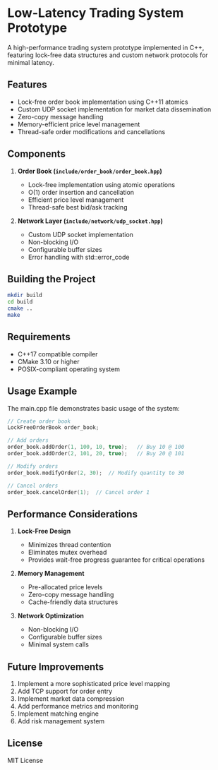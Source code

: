 # Low-Latency Trading System Prototype

A high-performance trading system prototype implemented in C++, featuring lock-free data structures and custom network protocols for minimal latency.

## Features

- Lock-free order book implementation using C++11 atomics
- Custom UDP socket implementation for market data dissemination
- Zero-copy message handling
- Memory-efficient price level management
- Thread-safe order modifications and cancellations

## Components

1. **Order Book (`include/order_book/order_book.hpp`)**
   - Lock-free implementation using atomic operations
   - O(1) order insertion and cancellation
   - Efficient price level management
   - Thread-safe best bid/ask tracking

2. **Network Layer (`include/network/udp_socket.hpp`)**
   - Custom UDP socket implementation
   - Non-blocking I/O
   - Configurable buffer sizes
   - Error handling with std::error_code

## Building the Project

```bash
mkdir build
cd build
cmake ..
make
```

## Requirements

- C++17 compatible compiler
- CMake 3.10 or higher
- POSIX-compliant operating system

## Usage Example

The main.cpp file demonstrates basic usage of the system:

```cpp
// Create order book
LockFreeOrderBook order_book;

// Add orders
order_book.addOrder(1, 100, 10, true);   // Buy 10 @ 100
order_book.addOrder(2, 101, 20, true);   // Buy 20 @ 101

// Modify orders
order_book.modifyOrder(2, 30);  // Modify quantity to 30

// Cancel orders
order_book.cancelOrder(1);  // Cancel order 1
```

## Performance Considerations

1. **Lock-Free Design**
   - Minimizes thread contention
   - Eliminates mutex overhead
   - Provides wait-free progress guarantee for critical operations

2. **Memory Management**
   - Pre-allocated price levels
   - Zero-copy message handling
   - Cache-friendly data structures

3. **Network Optimization**
   - Non-blocking I/O
   - Configurable buffer sizes
   - Minimal system calls

## Future Improvements

1. Implement a more sophisticated price level mapping
2. Add TCP support for order entry
3. Implement market data compression
4. Add performance metrics and monitoring
5. Implement matching engine
6. Add risk management system

## License

MIT License
